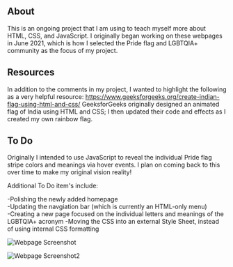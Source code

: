 ## About

This is an ongoing project that I am using to teach myself more about HTML, CSS, and JavaScript. I originally began working on these webpages in June 2021, which is how I selected the Pride flag and LGBTQIA+ community as the focus of my project.

## Resources

In addition to the comments in my project, I wanted to highlight the following as a very helpful resource: https://www.geeksforgeeks.org/create-indian-flag-using-html-and-css/ GeeksforGeeks originally designed an animated flag of India using HTML and CSS; I then updated their code and effects as I created my own rainbow flag.

## To Do

Originally I intended to use JavaScript to reveal the individual Pride flag stripe colors and meanings via hover events. I plan on coming back to this over time to make my original vision reality!

Additional To Do item's include:

-Polishing the newly added homepage<br>
-Updating the navgiation bar (which is currently an HTML-only menu)<br>
-Creating a new page focused on the individual letters and meanings of the LGBTQIA+ acronym
-Moving the CSS into an external Style Sheet, instead of using internal CSS formatting

![Webpage Screenshot](https://user-images.githubusercontent.com/78116772/127544591-e13a2e25-f52b-490c-bb85-b302f2f61d46.png)

![Webpage Screenshot2](https://user-images.githubusercontent.com/78116772/127544675-872e2c16-dbf1-42fd-97ae-8c021ce27cce.png)
